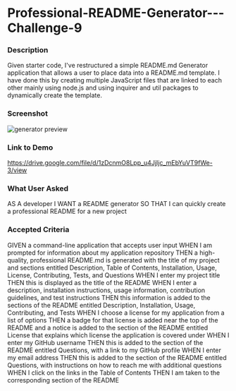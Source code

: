 # Professional-README-Generator---Challenge-9

### Description

Given starter code, I've restructured a simple README.md Generator application that allows a user to place data into a README.md template. I have done this by creating multiple JavaScript files that are linked to each other mainly using node.js and using inquirer and util packages to dynamically create the template.


### Screenshot
<img src = "demo/demo.gif" alt = "generator preview">


### Link to Demo
https://drive.google.com/file/d/1zDcnmO8Lpp_u4JjIjc_mEbYuVT9fWe-3/view

### What User Asked

AS A developer
I WANT a README generator
SO THAT I can quickly create a professional README for a new project

### Accepted Criteria

GIVEN a command-line application that accepts user input
WHEN I am prompted for information about my application repository
THEN a high-quality, professional README.md is generated with the title of my project and sections entitled Description, Table of Contents, Installation, Usage, License, Contributing, Tests, and Questions
WHEN I enter my project title
THEN this is displayed as the title of the README
WHEN I enter a description, installation instructions, usage information, contribution guidelines, and test instructions
THEN this information is added to the sections of the README entitled Description, Installation, Usage, Contributing, and Tests
WHEN I choose a license for my application from a list of options
THEN a badge for that license is added near the top of the README and a notice is added to the section of the README entitled License that explains which license the application is covered under
WHEN I enter my GitHub username
THEN this is added to the section of the README entitled Questions, with a link to my GitHub profile
WHEN I enter my email address
THEN this is added to the section of the README entitled Questions, with instructions on how to reach me with additional questions
WHEN I click on the links in the Table of Contents
THEN I am taken to the corresponding section of the README


##
